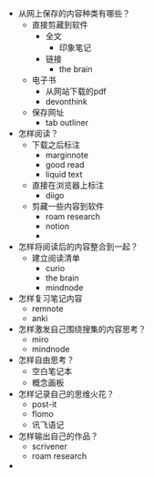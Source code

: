 - 从网上保存的内容种类有哪些？
    - 直接剪藏到软件
        - 全文
            - 印象笔记
        - 链接
            - the brain
    - 电子书
        - 从网站下载的pdf
        - devonthink
    - 保存网址
        - tab outliner
- 怎样阅读？
    - 下载之后标注
        - marginnote
        - good read
        - liquid text
    - 直接在浏览器上标注
        - diigo
    - 剪藏一些内容到软件
        - roam research
        - notion
        - 
- 怎样将阅读后的内容整合到一起？
    - 建立阅读清单
        - curio
        - the brain
        - mindnode
- 怎样复习笔记内容
    - remnote
    - anki
- 怎样激发自己围绕搜集的内容思考？
    - miro
    - mindnode
- 怎样自由思考？
    - 空白笔记本
    - 概念画板
- 怎样记录自己的思维火花？
    - post-it
    - flomo
    - 讯飞语记
- 怎样输出自己的作品？
    - scrivener
    - roam research
- 
